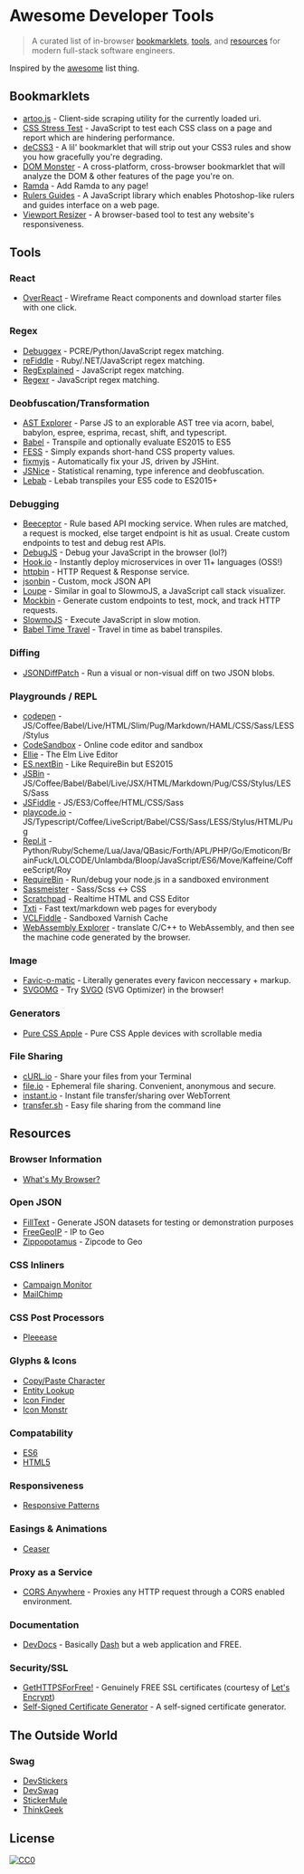 # Awesome Developer Tools

> A curated list of in-browser [bookmarklets](#bookmarklets), [tools](#tools), and [resources](#resources) for modern full-stack software engineers.

Inspired by the [awesome](https://github.com/sindresorhus/awesome) list thing.

## Bookmarklets

* [artoo.js](https://medialab.github.io/artoo/) - Client-side scraping utility for the currently loaded uri.
* [CSS Stress Test](https://github.com/andyedinborough/stress-css) - JavaScript to test each CSS class on a page and report which are hindering performance.
* [deCSS3](https://github.com/davatron5000/deCSS3/) - A lil' bookmarklet that will strip out your CSS3 rules and show you how gracefully you're degrading.
* [DOM Monster](http://mir.aculo.us/dom-monster/) - A cross-platform, cross-browser bookmarklet that will analyze the DOM & other features of the page you're on.
* [Ramda](https://github.com/ramda/ramda/blob/master/BOOKMARKLET.md) - Add Ramda to any page!
* [Rulers Guides](http://mark-rolich.github.io/RulersGuides.js/) - A JavaScript library which enables Photoshop-like rulers and guides interface on a web page.
* [Viewport Resizer](http://lab.maltewassermann.com/viewport-resizer/) - A browser-based tool to test any website's responsiveness.

## Tools

### React
* [OverReact](http://www.overreact.io/) - Wireframe React components and download starter files with one click.

### Regex
* [Debuggex](https://www.debuggex.com/) - PCRE/Python/JavaScript regex matching.
* [reFiddle](http://refiddle.com/) - Ruby/.NET/JavaScript regex matching.
* [RegExplained](http://leaverou.github.io/regexplained/) - JavaScript regex matching.
* [Regexr](http://www.regexr.com/) - JavaScript regex matching.

### Deobfuscation/Transformation
* [AST Explorer](http://astexplorer.net/) - Parse JS to an explorable AST tree via acorn, babel, babylon, espree, esprima, recast, shift, and typescript.
* [Babel](https://babeljs.io/repl/) - Transpile and optionally evaluate ES2015 to ES5
* [FESS](http://www.fess.me/) - Simply expands short-hand CSS property values.
* [fixmyjs](http://goatslacker.github.io/fixmyjs.com/) - Automatically fix your JS, driven by JSHint.
* [JSNice](http://www.jsnice.org/) - Statistical renaming, type inference and deobfuscation.
* [Lebab](https://lebab.io/try-it/) - Lebab transpiles your ES5 code to ES2015+

### Debugging
* [Beeceptor](http://beeceptor.com/) - Rule based API mocking service. When rules are matched, a request is mocked, else target endpoint is hit as usual. Create custom endpoints to test and debug rest APIs.
* [DebugJS](http://debugjs.com/) - Debug your JavaScript in the browser (lol?)
* [Hook.io](https://hook.io/) - Instantly deploy microservices in over 11+ languages (OSS!)
* [httpbin](http://httpbin.org/) - HTTP Request & Response service.
* [jsonbin](https://jsonbin.io/) - Custom, mock JSON API
* [Loupe](http://latentflip.com/loupe/) - Similar in goal to SlowmoJS, a JavaScript call stack visualizer.
* [Mockbin](http://mockbin.com/) - Generate custom endpoints to test, mock, and track HTTP requests.
* [SlowmoJS](http://toolness.github.io/slowmo-js/) - Execute JavaScript in slow motion.
* [Babel Time Travel](https://babel-time-travel.boopathi.in/) - Travel in time as babel transpiles.

### Diffing
* [JSONDiffPatch](https://benjamine.github.io/jsondiffpatch/demo/index.html) - Run a visual or non-visual diff on two JSON blobs.

### Playgrounds / REPL
* [codepen](http://codepen.io/) - JS/Coffee/Babel/Live/HTML/Slim/Pug/Markdown/HAML/CSS/Sass/LESS/Stylus
* [CodeSandbox](https://codesandbox.io/s/new) - Online code editor and sandbox
* [Ellie](https://ellie-app.com/) - The Elm Live Editor
* [ES.nextBin](http://esnextb.in/) - Like RequireBin but ES2015
* [JSBin](http://jsbin.com/) - JS/Coffee/Babel/Babel/Live/JSX/HTML/Markdown/Pug/CSS/Stylus/LESS/Sass
* [JSFiddle](http://jsfiddle.net/) - JS/ES3/Coffee/HTML/CSS/Sass
* [playcode.io](https://playcode.io/) - JS/Typescript/Coffee/LiveScript/Babel/CSS/Sass/LESS/Stylus/HTML/Pug
* [Repl.it](http://repl.it/) - Python/Ruby/Scheme/Lua/Java/QBasic/Forth/APL/PHP/Go/Emoticon/BrainFuck/LOLCODE/Unlambda/Bloop/JavaScript/ES6/Move/Kaffeine/CoffeeScript/Roy
* [RequireBin](http://requirebin.com/) - Run/debug your node.js in a sandboxed environment
* [Sassmeister](http://sassmeister.com/) - Sass/Scss <-> CSS
* [Scratchpad](http://scratchpad.io/) - Realtime HTML and CSS Editor
* [Txti](http://txti.es/) - Fast text/markdown web pages for everybody
* [VCLFiddle](http://www.vclfiddle.net/) - Sandboxed Varnish Cache
* [WebAssembly Explorer](https://mbebenita.github.io/WasmExplorer/) - translate C/C++ to WebAssembly, and then see the machine code generated by the browser.

### Image
* [Favic-o-matic](http://www.favicomatic.com/) - Literally generates every favicon neccessary + markup.
* [SVGOMG](https://jakearchibald.github.io/svgomg/) - Try [SVGO](https://github.com/svg/svgo) (SVG Optimizer) in the browser!

### Generators
* [Pure CSS Apple](http://purecssapple.com/) - Pure CSS Apple devices with scrollable media

### File Sharing
* [cURL.io](https://curl.io/) - Share your files from your Terminal
* [file.io](https://www.file.io/) - Ephemeral file sharing. Convenient, anonymous and secure.
* [instant.io](https://instant.io/) - Instant file transfer/sharing over WebTorrent
* [transfer.sh](https://transfer.sh/) - Easy file sharing from the command line

## Resources

### Browser Information
* [What's My Browser?](http://www.whatsmybrowser.org/)

### Open JSON
* [FillText](http://filltext.com/) - Generate JSON datasets for testing or demonstration purposes
* [FreeGeoIP](http://freegeoip.net/json/127.0.0.1) - IP to Geo
* [Zippopotamus](http://zippopotam.us/) - Zipcode to Geo

### CSS Inliners
* [Campaign Monitor](http://inliner.cm/)
* [MailChimp](http://templates.mailchimp.com/resources/inline-css/)

### CSS Post Processors
* [Pleeease](http://pleeease.io/play/)

### Glyphs & Icons
* [Copy/Paste Character](http://copypastecharacter.com/)
* [Entity Lookup](http://entity-lookup.leftlogic.com/)
* [Icon Finder](https://www.iconfinder.com/)
* [Icon Monstr](http://iconmonstr.com/)

### Compatability
* [ES6](http://kangax.github.io/compat-table/es6/)
* [HTML5](http://html5please.com/)

### Responsiveness
* [Responsive Patterns](http://bradfrost.github.io/this-is-responsive/patterns.html)

### Easings & Animations
* [Ceaser](http://matthewlein.com/ceaser/)

### Proxy as a Service
* [CORS Anywhere](https://cors-anywhere.herokuapp.com/) - Proxies any HTTP request through a CORS enabled environment.

### Documentation
* [DevDocs](http://devdocs.io/) - Basically [Dash](https://kapeli.com/dash) but a web application and FREE.

### Security/SSL
* [GetHTTPSForFree!](https://gethttpsforfree.com/) - Genuinely FREE SSL certificates (courtesy of [Let's Encrypt](https://letsencrypt.org/))
* [Self-Signed Certificate Generator](http://selfsignedcertificate.com/) - A self-signed certificate generator.

## The Outside World

### Swag
* [DevStickers](http://devstickers.com/)
* [DevSwag](http://devswag.com/)
* [StickerMule](https://www.stickermule.com/marketplace/collections/open-source-stickers/)
* [ThinkGeek](http://thinkgeek.com/)

## License

[![CC0](http://i.creativecommons.org/p/zero/1.0/88x31.png)](http://creativecommons.org/publicdomain/zero/1.0/)

